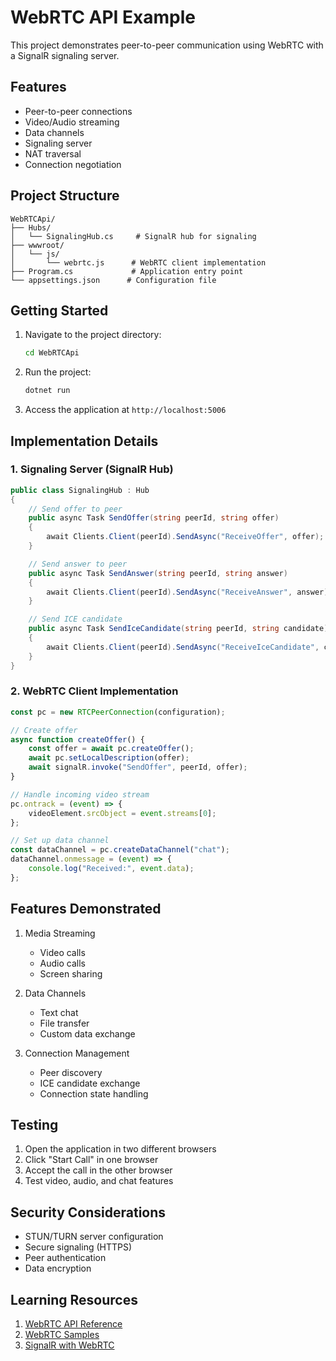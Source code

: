 # WebRTC API Example

This project demonstrates peer-to-peer communication using WebRTC with a SignalR signaling server.

## Features

- Peer-to-peer connections
- Video/Audio streaming
- Data channels
- Signaling server
- NAT traversal
- Connection negotiation

## Project Structure

```
WebRTCApi/
├── Hubs/
│   └── SignalingHub.cs     # SignalR hub for signaling
├── wwwroot/
│   └── js/
│       └── webrtc.js      # WebRTC client implementation
├── Program.cs             # Application entry point
└── appsettings.json      # Configuration file
```

## Getting Started

1. Navigate to the project directory:
   ```bash
   cd WebRTCApi
   ```

2. Run the project:
   ```bash
   dotnet run
   ```

3. Access the application at `http://localhost:5006`

## Implementation Details

### 1. Signaling Server (SignalR Hub)
```csharp
public class SignalingHub : Hub
{
    // Send offer to peer
    public async Task SendOffer(string peerId, string offer)
    {
        await Clients.Client(peerId).SendAsync("ReceiveOffer", offer);
    }

    // Send answer to peer
    public async Task SendAnswer(string peerId, string answer)
    {
        await Clients.Client(peerId).SendAsync("ReceiveAnswer", answer);
    }

    // Send ICE candidate
    public async Task SendIceCandidate(string peerId, string candidate)
    {
        await Clients.Client(peerId).SendAsync("ReceiveIceCandidate", candidate);
    }
}
```

### 2. WebRTC Client Implementation
```javascript
const pc = new RTCPeerConnection(configuration);

// Create offer
async function createOffer() {
    const offer = await pc.createOffer();
    await pc.setLocalDescription(offer);
    await signalR.invoke("SendOffer", peerId, offer);
}

// Handle incoming video stream
pc.ontrack = (event) => {
    videoElement.srcObject = event.streams[0];
};

// Set up data channel
const dataChannel = pc.createDataChannel("chat");
dataChannel.onmessage = (event) => {
    console.log("Received:", event.data);
};
```

## Features Demonstrated

1. Media Streaming
   - Video calls
   - Audio calls
   - Screen sharing

2. Data Channels
   - Text chat
   - File transfer
   - Custom data exchange

3. Connection Management
   - Peer discovery
   - ICE candidate exchange
   - Connection state handling

## Testing

1. Open the application in two different browsers
2. Click "Start Call" in one browser
3. Accept the call in the other browser
4. Test video, audio, and chat features

## Security Considerations

- STUN/TURN server configuration
- Secure signaling (HTTPS)
- Peer authentication
- Data encryption

## Learning Resources

1. [WebRTC API Reference](https://developer.mozilla.org/en-US/docs/Web/API/WebRTC_API)
2. [WebRTC Samples](https://webrtc.github.io/samples/)
3. [SignalR with WebRTC](https://docs.microsoft.com/en-us/aspnet/core/signalr/webrtc)
